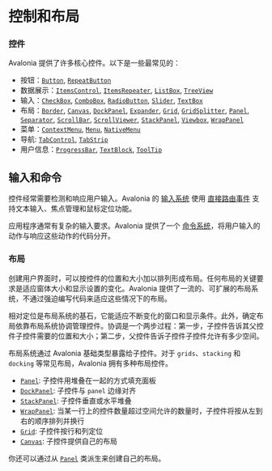 # 控制和布局

### 控件 <a id="controls"></a>

Avalonia 提供了许多核心控件。以下是一些最常见的：

* 按钮：[`Button`](../../controls/buttons/button.md), [`RepeatButton`](../../controls/buttons/repeatbutton.md)
* 数据展示：[`ItemsControl`](../../controls/itemscontrol.md), [`ItemsRepeater`](../../controls/itemsrepeater.md), [`ListBox`](../../controls/listbox.md), [`TreeView`](../../controls/treeview.md)
* 输入：[`CheckBox`](../../controls/checkbox.md), [`ComboBox`](../../controls/combobox.md), [`RadioButton`](../../controls/buttons/radiobutton.md), [`Slider`](../../controls/slider.md), [`TextBox`](../../controls/textbox.md)
* 布局：[`Border`](../../controls/border.md), [`Canvas`](../../controls/canvas.md), [`DockPanel`](../../controls/dockpanel.md), [`Expander`](../../controls/expander.md), [`Grid`](../../controls/grid.md), [`GridSplitter`](../../controls/gridsplitter.md), [`Panel`](../../controls/panel.md), [`Separator`](../../controls/separator.md), [`ScrollBar`](../../controls/scrollbar.md), [`ScrollViewer`](../../controls/scrollviewer.md), [`StackPanel`](../../controls/stackpanel.md), [`Viewbox`](../../controls/viewbox.md), [`WrapPanel`](../../controls/wrappanel.md)
* 菜单：[`ContextMenu`](../../controls/contextmenu.md), [`Menu`](../../controls/menu.md), [`NativeMenu`](../../controls/nativemenu.md)
* 导航: [`TabControl`](../../controls/tabcontrol.md), [`TabStrip`](../../controls/tabstrip.md)
* 用户信息：[`ProgressBar`](../../controls/progressbar.md), [`TextBlock`](../../controls/textblock.md), [`ToolTip`](../../controls/tooltip.md)

## 输入和命令

控件经常需要检测和响应用户输入。Avalonia 的 [输入系统](../../input/) 使用 [直接路由事件](../../input/routed-events.md) 支持文本输入、焦点管理和鼠标定位功能。

应用程序通常有复杂的输入要求。Avalonia 提供了一个 [命令系统](../../data-binding/binding-to-commands.md)，将用户输入的动作与响应这些动作的代码分开。

### 布局 <a id="layout"></a>

创建用户界面时，可以按控件的位置和大小加以排列形成布局。任何布局的关键要求是适应窗体大小和显示设置的变化。Avalonia 提供了一流的、可扩展的布局系统，不通过强迫编写代码来适应这些情况下的布局。

相对定位是布局系统的基石，它能适应不断变化的窗口和显示条件。此外，确定布局依靠布局系统协调管理控件。协调是一个两步过程：第一步，子控件告诉其父控件子控件需要的位置和大小；第二步，父控件告诉子控件子控件允许有多少空间。

布局系统通过 Avalonia 基础类型暴露给子控件。对于 `grids`、`stacking` 和 `docking` 等常见布局，Avalonia 拥有多种布局控件。

* [`Panel`](../../controls/panel.md): 子控件用堆叠在一起的方式填充面板
* [`DockPanel`](../../controls/dockpanel.md): 子控件与 `panel` 边缘对齐
* [`StackPanel`](../../controls/stackpanel.md): 子控件垂直或水平堆叠
* [`WrapPanel`](../../controls/wrappanel.md): 当某一行上的控件数量超过空间允许的数量时，子控件将按从左到右的顺序排列并换行
* [`Grid`](../../controls/grid.md): 子控件按行和列定位
* [`Canvas`](../../controls/canvas.md): 子控件提供自己的布局

你还可以通过从 [`Panel`](../../controls/panel.md) 类派生来创建自己的布局。

